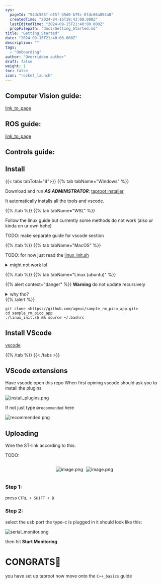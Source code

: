 ```yaml
---
sys:
  pageId: "54dc585f-d15f-45d0-b75c-8fdc66a854a8"
  createdTime: "2024-04-16T19:43:00.000Z"
  lastEditedTime: "2024-09-15T21:40:00.000Z"
  propFilepath: "docs/Getting_Started.md"
title: "Getting_Started"
date: "2024-09-15T21:40:00.000Z"
description: ""
tags:
  - "Onboarding"
author: "Overridden author"
draft: false
weight: 1
toc: false
icon: "rocket_launch"
---
```


## Computer Vision guide:

[link_to_page](86d45bc0-388b-4d26-8848-44f255f73d0e)

## ROS guide:

[link_to_page](3c76c1de-ec8f-46d6-8b0a-294005edc2d5)

## Controls guide:

## Install

{{< tabs tabTotal="4">}}
{{% tab tabName="Windows" %}}

Download and run _**AS ADMINISTRATOR**_: [taproot installer](https://github.com/Thornbots/TeachingFreshies/releases/tag/1.0)

It automatically installs all the tools and vscode.

{{% /tab %}}
{{% tab tabName="WSL" %}}

Follow the linux guide but currently some methods do not work (also ur kinda on ur own hehe)

TODO: make separate guide for vscode section

{{% /tab %}}
{{% tab tabName="MacOS" %}}

TODO: for now just read the [linux_init.sh](https://github.com/agmui/sample_rm_pico_app/blob/main/linux_init.sh)

<details>
<summary>might not work lol</summary>

`brew install libusb pkg-config`

Next install: [vscode](https://code.visualstudio.com/Download)

</details>

{{% /tab %}}
{{% tab tabName="Linux (ubuntu)" %}}

{{% alert context="danger" %}}
**Warning** do not update recursively
<details>
<summary>why tho?</summary>
There are some submodules that may go on for a while (like tinyusb) and I highly
recommend you don't need to get them.
If you want to see what submodules I update just look in `linux_init.sh`
</details>
{{% /alert %}}

```shell
git clone <https://github.com/agmui/sample_rm_pico_app.git>
cd sample_rm_pico_app
./linux_init.sh && source ~/.bashrc
```

## Install VScode

[vscode](https://code.visualstudio.com/Download)

{{% /tab %}}
{{< /tabs >}}

## VScode extensions

Have vscode open this repo
When first opining vscode should ask you to install the plugins

![install_plugins.png](https://prod-files-secure.s3.us-west-2.amazonaws.com/d518164a-d88e-44d1-a4ee-3adb3bd8bce0/89bd30f0-1825-4e77-867b-0a41ce370880/install_plugins.png?X-Amz-Algorithm=AWS4-HMAC-SHA256&X-Amz-Content-Sha256=UNSIGNED-PAYLOAD&X-Amz-Credential=ASIAZI2LB4667PPWWX5B%2F20250206%2Fus-west-2%2Fs3%2Faws4_request&X-Amz-Date=20250206T003547Z&X-Amz-Expires=3600&X-Amz-Security-Token=IQoJb3JpZ2luX2VjEDgaCXVzLXdlc3QtMiJHMEUCIQDtQegJz8cnnQ29yK5p7z0%2FoESzuUeLgYuSDV0s%2F%2FzSPAIgR32cpcoHYhRmPc3QOoZA8KjeK1tf1ynu%2FAMhttBuw0cq%2FwMIURAAGgw2Mzc0MjMxODM4MDUiDBB1SKNQnCHeFsfF0ircA7wipD88ED3OUIrhRoIux94NfnT9s%2B3CIehMwWIR%2BIXWDXXODcsrQbp9sxL%2FzAZSnoBt4QuWtd5qUg0crsQChcj%2BqXyIdmOgZJKtNJFX0dsUG2gP4uppRDzH26dH0RS0FkOMWKmYUqk2dUQ7Zy1%2Bd6XVZK6FDPMfnOgN3%2Fmzh0w2gpxyfgn41ooGbZ5yC4ntvabZN4UAtXGkd5tDmXcZyIV2zRZn8fbW%2BlhZh5Ngla83aO2aat5PjL%2FJQ%2BDz4My3ru0paEftP8Apn4BmMzwLoDhGMrc8YBBREFXTyu1VZ4oUWuYDhPG9xZLApNn8LB2xQpBR%2F%2FUigdL%2BQ6pQR9MW4cSmwk4LlQtluAnQIGra0dVQ15G0S8QlbIgwXFP4laspyuoAy5Kb27SffB%2B7Unr09cbt58Aex%2F%2BHw2t8bbwO7LxonzV2pRNtvL4%2BIrKp9vWnOGb%2Fphmw4PPvZcThWQb%2B4axybb%2B8u7cJ3ke7YmncIegw54iWqllqub025YF94H7vRf9qKEif2rIPVFfwSVEVXOB7bOGQxym%2F3lDtrS1kJhhqov0OTE%2FDSZNXz0aK0R3uB3J1yH5Kj9aiQiF8jZE69prXzRaKtmi22dK9WH6V%2FWFrWirjSYXDwrhSF8BxMObsj70GOqUBVrSrfOghX17lLJ3HhMC5yq43ghHgCSmujkTxjTQXbuKkVXCrU8RGkG7RrFnc%2FoyYUEdxJIKRRwUVJERZueSwLC1a6ddOqhFmPRGigqSTcuQOnfrzBdLH2uopmSobq9Vk2gsoZLdCFUHGY%2BJMMwKdnDZZrF1Nw3OBoUNqPNxlAGuUeIctUzrgm%2BUT8H%2BU1sTwL9Yx3WCueLxnsT7fDXqQiJ8JhP1M&X-Amz-Signature=1fc0c5ac291d0e617f4476c35dea4adcd7f9a79ee0d9726df0cc68543573a78e&X-Amz-SignedHeaders=host&x-id=GetObject)

If not just type `@recommended` here  

![recommended.png](https://prod-files-secure.s3.us-west-2.amazonaws.com/d518164a-d88e-44d1-a4ee-3adb3bd8bce0/61e661e9-5d85-4dfc-be0d-8d2097a5e793/recommended.png?X-Amz-Algorithm=AWS4-HMAC-SHA256&X-Amz-Content-Sha256=UNSIGNED-PAYLOAD&X-Amz-Credential=ASIAZI2LB4667PPWWX5B%2F20250206%2Fus-west-2%2Fs3%2Faws4_request&X-Amz-Date=20250206T003547Z&X-Amz-Expires=3600&X-Amz-Security-Token=IQoJb3JpZ2luX2VjEDgaCXVzLXdlc3QtMiJHMEUCIQDtQegJz8cnnQ29yK5p7z0%2FoESzuUeLgYuSDV0s%2F%2FzSPAIgR32cpcoHYhRmPc3QOoZA8KjeK1tf1ynu%2FAMhttBuw0cq%2FwMIURAAGgw2Mzc0MjMxODM4MDUiDBB1SKNQnCHeFsfF0ircA7wipD88ED3OUIrhRoIux94NfnT9s%2B3CIehMwWIR%2BIXWDXXODcsrQbp9sxL%2FzAZSnoBt4QuWtd5qUg0crsQChcj%2BqXyIdmOgZJKtNJFX0dsUG2gP4uppRDzH26dH0RS0FkOMWKmYUqk2dUQ7Zy1%2Bd6XVZK6FDPMfnOgN3%2Fmzh0w2gpxyfgn41ooGbZ5yC4ntvabZN4UAtXGkd5tDmXcZyIV2zRZn8fbW%2BlhZh5Ngla83aO2aat5PjL%2FJQ%2BDz4My3ru0paEftP8Apn4BmMzwLoDhGMrc8YBBREFXTyu1VZ4oUWuYDhPG9xZLApNn8LB2xQpBR%2F%2FUigdL%2BQ6pQR9MW4cSmwk4LlQtluAnQIGra0dVQ15G0S8QlbIgwXFP4laspyuoAy5Kb27SffB%2B7Unr09cbt58Aex%2F%2BHw2t8bbwO7LxonzV2pRNtvL4%2BIrKp9vWnOGb%2Fphmw4PPvZcThWQb%2B4axybb%2B8u7cJ3ke7YmncIegw54iWqllqub025YF94H7vRf9qKEif2rIPVFfwSVEVXOB7bOGQxym%2F3lDtrS1kJhhqov0OTE%2FDSZNXz0aK0R3uB3J1yH5Kj9aiQiF8jZE69prXzRaKtmi22dK9WH6V%2FWFrWirjSYXDwrhSF8BxMObsj70GOqUBVrSrfOghX17lLJ3HhMC5yq43ghHgCSmujkTxjTQXbuKkVXCrU8RGkG7RrFnc%2FoyYUEdxJIKRRwUVJERZueSwLC1a6ddOqhFmPRGigqSTcuQOnfrzBdLH2uopmSobq9Vk2gsoZLdCFUHGY%2BJMMwKdnDZZrF1Nw3OBoUNqPNxlAGuUeIctUzrgm%2BUT8H%2BU1sTwL9Yx3WCueLxnsT7fDXqQiJ8JhP1M&X-Amz-Signature=168e668381446b1743bb763b58f89e50e2788a2ba48f7e27021a1f3a4d104541&X-Amz-SignedHeaders=host&x-id=GetObject)

## Uploading

Wire the ST-link according to this:

TODO:

<div style="display: flex;flex-direction: row; column-gap:10px; max-width: 630px;justify-content: center;">
<div>

![image.png](https://prod-files-secure.s3.us-west-2.amazonaws.com/d518164a-d88e-44d1-a4ee-3adb3bd8bce0/210ecb78-1116-4d7b-b9b7-2292f66fa2c2/image.png?X-Amz-Algorithm=AWS4-HMAC-SHA256&X-Amz-Content-Sha256=UNSIGNED-PAYLOAD&X-Amz-Credential=ASIAZI2LB466WTMLNIML%2F20250206%2Fus-west-2%2Fs3%2Faws4_request&X-Amz-Date=20250206T003552Z&X-Amz-Expires=3600&X-Amz-Security-Token=IQoJb3JpZ2luX2VjEDgaCXVzLXdlc3QtMiJHMEUCIH8CS2WdDx42J2D1wrr%2B80aSBCl%2BPT9KTWte73h8%2F4ZvAiEAz1XaDRyaqKuhXSjRw41%2BSxvDjSmC%2BLde2DNn%2FDvvepkq%2FwMIURAAGgw2Mzc0MjMxODM4MDUiDH7OHTwXistfhTiHnircA1GR6uqOPsmSZQtrQq6J2PxjdGCF8f1qkZuFlAeWfZmdCraqph5iOFDGJLdGk%2B09VznYd%2BjKCAJdk1r1UNMHhdDFsWgXeaqUlZB896xukSvA3VPGbIwdc09zAT0w5liokQMo7d%2BWQZ3Cb44yVS3WH3EAQ8DFPLci2C0yslSSGR0tquVzCZVbDmxgNWU1IeC1PLyf2rmPYnpfDf%2BqI%2Bka8bspctbv8WY3ZhdFSpfbYP1MoIbR0wAJ0bhYOE6G0Hb4SMjtZfzy7pMF%2BY2uvwCMElI8cA92mnknMs8MtVwFOQ0bBVMzhq9s9iI1JzUK8z9VhO7cacXZMQiWzEGw1S2RGUHrgNCAukCw5HypxIvKrdG2fpmANUuKt4Lq7DBTiqfCZQizkgz0T9g1fs7lEQdtEZKmv109SPDQ7foKoGh7SJ1mM8%2FKfSRoKYnI5s%2Bq%2BCgBwk2p4sYQAEuAGhokSTM9fyuak2xrmVsoNE8EGMy6PAVJl4Ymm42c%2BVzL3gxq17U8jBmOL6rRA4lbpux3k%2B%2FGALszhKD5MqerNdDLiqpJXe6n03eUjVziRefFa4sNVEPokAHQFS8G0XXQ5EZH7wneWcl7lqzN%2FUEwP9b7OKlo43kpZAR9eUhppiOlCnvaMLLsj70GOqUBNy9wf%2Badaqbm6%2B75b%2BYvX661FzDXPUZuXPQ4XrRHZzhKpZkeHq7piZmZ1dwWeZCwjRyVsVd5uq%2FKxq7SfIg2jA4ESYCKo2PeK5m%2FQpTPaAyGCGe2bF4xkqWTwKSKt3wahybovYvv3OuCgnefP0XrrBGRNI5xRCD0U0Z3xga6aIeDlxiobH4t80%2BCb10ySL%2Fj4YVK%2F32FySRPvvHFIFKn9nqds3b0&X-Amz-Signature=7c688a7b609320be540f16d641240a574ec47cb6585d68a7e2537a6e78d31f0e&X-Amz-SignedHeaders=host&x-id=GetObject)

</div>
<div>

![image.png](https://prod-files-secure.s3.us-west-2.amazonaws.com/d518164a-d88e-44d1-a4ee-3adb3bd8bce0/33a0fd0f-8ca6-4a86-8e09-26e95ded1fff/image.png?X-Amz-Algorithm=AWS4-HMAC-SHA256&X-Amz-Content-Sha256=UNSIGNED-PAYLOAD&X-Amz-Credential=ASIAZI2LB4667VKNRK5V%2F20250206%2Fus-west-2%2Fs3%2Faws4_request&X-Amz-Date=20250206T003552Z&X-Amz-Expires=3600&X-Amz-Security-Token=IQoJb3JpZ2luX2VjEDgaCXVzLXdlc3QtMiJGMEQCIAPwljBAlqXksAzO4n5UrrBiRfHW%2FZKGvjZNeZHxC%2FeIAiBkM72MxrAnS6xiiOcFPR9MIJ1DKUMaYcEt1N7EeuiRQCr%2FAwhREAAaDDYzNzQyMzE4MzgwNSIMsEpe8EKfNtfz6jbDKtwD375TSbdES4Guj2bpAeokQldj2a%2FZ8vGoHu7gvuXfkf4qs%2FBjnvdN8zdkBT7NYcc285bmya%2FYCTbGwansdmT8HmYA%2BcbuCZIP7pC5HJMXQtFsqQzPqA7ezYnYyCqE1EteK5BM9m5oblSr%2FwxHF9cC%2BD1KBH6axkqjemGDRDImt%2BBGUVv4r16j0CZtomgFeGxX8F08Io%2FPbl7HabYTuoGEGOb1GXijX5UOkocC2cN7mq20IHC3%2FWf1YnwbvNyGATPsbZeJJ6BlRJpdQ9PQuiNYn4t6Bdj5RHM01E45JOMQsa0cRKjPt91AO9JhrQxvvL4IjwDqYv%2FbKKmT7P3XX2IppzbAYDPYicOU3Bao10E20fncdd6lPZbb1YeGcAUnDdp99UiMT8MkJXetlyupdDfwmpTsZnXDMWLDyPCBeNN6u%2BRFM790g2Y8DDrppcDwgvoZWABWOl3lOkHxzGguS38xJMyqSd8tfxlsWO6LNeriQIhcaMwJwSd%2BqRm0129lfWvCypUI1y%2FTZnnkXip2ftCACiIFtdeNyxCYdiSlkF7WLsWLCTZ1TrBSjblT7s1TmXRGp2ttI8%2BdgGxzQx%2BYNLHMm0MyKU69yB0stpS7aSauV%2Fdj7aUIHoe8QrVoIkswyOyPvQY6pgGbh%2B%2F1uhNtSBvNZVJIn%2BFUWme5Ttn4NjjH1avAtOHnrJ%2FDKVW2%2FVGV3A0YhnhbeCaUcpj9yfMt2ejCrUalalSz6DQ1fiRcMH91Nw3Gmkj7hWzjguQUIFOUuFAG37Z94AQEsFo0cfW9mWvympsWlLGzOzNl7Djc2hkxj358KBwcABt92V7ZowWgQ%2FXsSi%2BDu36xpmNfAa5jCy3ofzLBqz9g2jFhPUTd&X-Amz-Signature=7ad33fd04f6ae4bf9d383ab0f44d0577a5575ba8b54f3654209b381bd50f5d40&X-Amz-SignedHeaders=host&x-id=GetObject)

</div>
</div>

### Step 1:

press `CTRL + SHIFT + B`

### Step 2:

select the usb port the type-c is plugged in it should look like this:

![serial_monitor.png](https://prod-files-secure.s3.us-west-2.amazonaws.com/d518164a-d88e-44d1-a4ee-3adb3bd8bce0/f03f4774-05d4-4393-b6a0-d5efb6d315ab/serial_monitor.png?X-Amz-Algorithm=AWS4-HMAC-SHA256&X-Amz-Content-Sha256=UNSIGNED-PAYLOAD&X-Amz-Credential=ASIAZI2LB4667PPWWX5B%2F20250206%2Fus-west-2%2Fs3%2Faws4_request&X-Amz-Date=20250206T003547Z&X-Amz-Expires=3600&X-Amz-Security-Token=IQoJb3JpZ2luX2VjEDgaCXVzLXdlc3QtMiJHMEUCIQDtQegJz8cnnQ29yK5p7z0%2FoESzuUeLgYuSDV0s%2F%2FzSPAIgR32cpcoHYhRmPc3QOoZA8KjeK1tf1ynu%2FAMhttBuw0cq%2FwMIURAAGgw2Mzc0MjMxODM4MDUiDBB1SKNQnCHeFsfF0ircA7wipD88ED3OUIrhRoIux94NfnT9s%2B3CIehMwWIR%2BIXWDXXODcsrQbp9sxL%2FzAZSnoBt4QuWtd5qUg0crsQChcj%2BqXyIdmOgZJKtNJFX0dsUG2gP4uppRDzH26dH0RS0FkOMWKmYUqk2dUQ7Zy1%2Bd6XVZK6FDPMfnOgN3%2Fmzh0w2gpxyfgn41ooGbZ5yC4ntvabZN4UAtXGkd5tDmXcZyIV2zRZn8fbW%2BlhZh5Ngla83aO2aat5PjL%2FJQ%2BDz4My3ru0paEftP8Apn4BmMzwLoDhGMrc8YBBREFXTyu1VZ4oUWuYDhPG9xZLApNn8LB2xQpBR%2F%2FUigdL%2BQ6pQR9MW4cSmwk4LlQtluAnQIGra0dVQ15G0S8QlbIgwXFP4laspyuoAy5Kb27SffB%2B7Unr09cbt58Aex%2F%2BHw2t8bbwO7LxonzV2pRNtvL4%2BIrKp9vWnOGb%2Fphmw4PPvZcThWQb%2B4axybb%2B8u7cJ3ke7YmncIegw54iWqllqub025YF94H7vRf9qKEif2rIPVFfwSVEVXOB7bOGQxym%2F3lDtrS1kJhhqov0OTE%2FDSZNXz0aK0R3uB3J1yH5Kj9aiQiF8jZE69prXzRaKtmi22dK9WH6V%2FWFrWirjSYXDwrhSF8BxMObsj70GOqUBVrSrfOghX17lLJ3HhMC5yq43ghHgCSmujkTxjTQXbuKkVXCrU8RGkG7RrFnc%2FoyYUEdxJIKRRwUVJERZueSwLC1a6ddOqhFmPRGigqSTcuQOnfrzBdLH2uopmSobq9Vk2gsoZLdCFUHGY%2BJMMwKdnDZZrF1Nw3OBoUNqPNxlAGuUeIctUzrgm%2BUT8H%2BU1sTwL9Yx3WCueLxnsT7fDXqQiJ8JhP1M&X-Amz-Signature=4ad909222eda1f11428e840fd5c0d8a53bd9b1813308630dd99ea5f6922ce7d8&X-Amz-SignedHeaders=host&x-id=GetObject)

then hit **Start Monitoring**

# CONGRATS🎉

you have set up taproot now move onto the `C++_basics` guide
